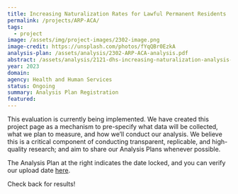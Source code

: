 ```yaml
---
title: Increasing Naturalization Rates for Lawful Permanent Residents
permalink: /projects/ARP-ACA/
tags: 
  - project
image: /assets/img/project-images/2302-image.png
image-credit: https://unsplash.com/photos/fYqQBr0EzkA
analysis-plan: /assets/analysis/2302-ARP-ACA-analysis.pdf
abstract: /assets/analysis/2121-dhs-increasing-naturalization-analysis-plan.pdf
year: 2023
domain: 
agency: Health and Human Services
status: Ongoing
summary: Analysis Plan Registration
featured: 
---
```

This evaluation is currently being implemented. We have created this project page as a mechanism to pre-specify what data will be collected, what we plan to measure, and how we’ll conduct our analysis. We believe this is a critical component of conducting transparent, replicable, and high-quality research; and aim to share our Analysis Plans whenever possible.

The Analysis Plan at the right indicates the date locked, and you can verify our upload date <a class="usa-link usa-link--external" href="https://github.com/gsa-oes/office-of-evaluation-sciences/commits/master/assets/analysis/2121-dhs-increasing-naturalization-analysis-plan.pdf">here</a>. 

Check back for results!
